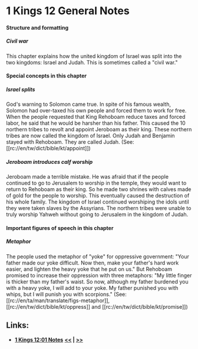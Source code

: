 # 1 Kings 12 General Notes #

#### Structure and formatting ####

##### Civil war #####
This chapter explains how the united kingdom of Israel was split into the two kingdoms: Israel and Judah. This is sometimes called a "civil war."

#### Special concepts in this chapter ####

##### Israel splits #####
God's warning to Solomon came true. In spite of his famous wealth, Solomon had over-taxed his own people and forced them to work for free. When the people requested that King Rehoboam reduce taxes and forced labor, he said that he would be harsher than his father. This caused the 10 northern tribes to revolt and appoint Jeroboam as their king. These northern tribes are now called the kingdom of Israel. Only Judah and Benjamin stayed with Rehoboam. They are called Judah. (See: [[rc://en/tw/dict/bible/kt/appoint]]) 
 
##### Jeroboam introduces calf worship #####
Jeroboam made a terrible mistake. He was afraid that if the people continued to go to Jerusalem to worship in the temple, they would want to return to Rehoboam as their king. So he made two shrines with calves made of gold for the people to worship. This eventually caused the destruction of his whole family. The kingdom of Israel continued worshiping the idols until they were taken slaves by the Assyrians. The northern tribes were unable to truly worship Yahweh without going to Jerusalem in the kingdom of Judah.

#### Important figures of speech in this chapter ####

##### Metaphor ##### 
The people used the metaphor of "yoke" for oppressive government:  "Your father made our yoke difficult. Now then, make your father's hard work easier, and lighten the heavy yoke that he put on us." But Rehoboam promised to increase their oppression with three metaphors: "My little finger is thicker than my father's waist. So now, although my father burdened you with a heavy yoke, I will add to your yoke. My father punished you with whips, but I will punish you with scorpions." (See: [[rc://en/ta/man/translate/figs-metaphor]], [[rc://en/tw/dict/bible/kt/oppress]] and [[rc://en/tw/dict/bible/kt/promise]])

## Links: ##

* __[1 Kings 12:01 Notes](./01.md)__
__[<<](../11/intro.md) | [>>](../13/intro.md)__